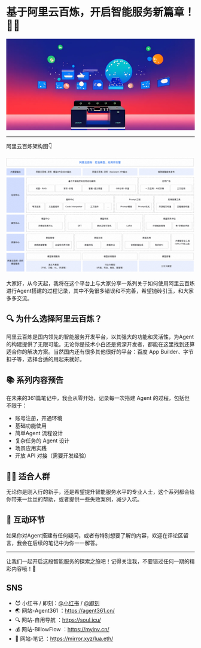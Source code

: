# 基于阿里云百炼，开启智能服务新篇章！🚀🤖

![agent000-题图](agent000-题图.png)

-----

阿里云百炼架构图👇

![agent000-百炼架构图](agent000-百炼架构图.png)

大家好，从今天起，我将在这个平台上与大家分享一系列关于如何使用阿里云百炼进行Agent搭建的过程记录，其中不免很多错误和不完善，希望抛砖引玉，和大家多多交流。

## 🔍 为什么选择阿里云百炼？

阿里云百炼是国内领先的智能服务开发平台，以其强大的功能和灵活性，为Agent的构建提供了无限可能。无论你是技术小白还是资深开发者，都能在这里找到还算适合你的解决方案。当然国内还有很多其他很好的平台：百度 App Builder、字节扣子等，选择合适的用起来就好。

## 📚 系列内容预告

在未来的361篇笔记中，我会从零开始，记录每一次搭建 Agent 的过程，包括但不限于：

- 账号注册，开通环境
- 基础功能使用
- 简单Agent 流程设计
- 复杂任务的 Agent 设计
- 场景应用实践
- 开放 API 对接（需要开发经验）



## 👨‍🏫 适合人群

无论你是刚入行的新手，还是希望提升智能服务水平的专业人士，这个系列都会给你带来一丝丝的帮助，或者提供一些失败案例，减少入坑。

## 🔗 互动环节

如果你对Agent搭建有任何疑问，或者有特别想要了解的内容，欢迎在评论区留言，我会在后续的笔记中为你一一解答。

---

让我们一起开启这段智能服务的探索之旅吧！记得关注我，不要错过任何一期的精彩内容哦！👀

## SNS
- 😈 小红书 / 即刻：[@小红书](https://www.xiaohongshu.com/user/profile/66b1bed6000000001d030505) / [@即刻](https://web.okjike.com/u/CA333BB2-2304-4F1E-A2DD-B7BBE4A997B5)
- 🌏 网站-Agent361 ：https://agent361.cn/
- 🔍 网站-自用导航 ：https://soul.icu/
- 💰 网站-BillowFlow ：https://myinv.cn/
- 📓 网站-笔记 ：https://mirror.xyz/lua.eth/
